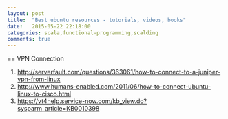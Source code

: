 ```yaml
---
layout: post
title:  "Best ubuntu resources - tutorials, videos, books"
date:   2015-05-22 22:18:00
categories: scala,functional-programming,scalding
comments: true
---
```

== VPN Connection
1. http://serverfault.com/questions/363061/how-to-connect-to-a-juniper-vpn-from-linux
1. http://www.humans-enabled.com/2011/06/how-to-connect-ubuntu-linux-to-cisco.html
1. https://vt4help.service-now.com/kb_view.do?sysparm_article=KB0010398
